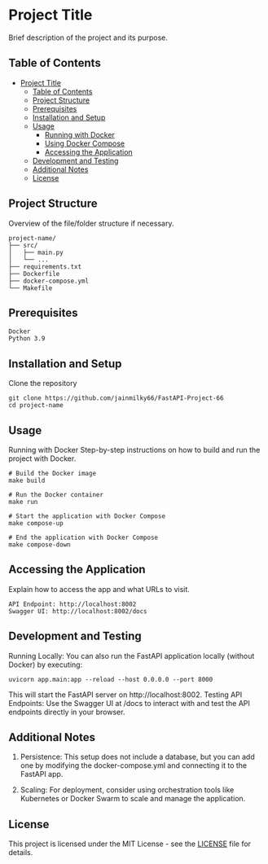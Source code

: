 # Project Title

Brief description of the project and its purpose.

## Table of Contents

- [Project Title](#project-title)
  - [Table of Contents](#table-of-contents)
  - [Project Structure](#project-structure)
  - [Prerequisites](#prerequisites)
  - [Installation and Setup](#installation-and-setup)
  - [Usage](#usage)
    - [Running with Docker](#running-with-docker)
    - [Using Docker Compose](#using-docker-compose)
    - [Accessing the Application](#accessing-the-application)
  - [Development and Testing](#development-and-testing)
  - [Additional Notes](#additional-notes)
  - [License](#license)

## Project Structure

Overview of the file/folder structure if necessary.

```plaintext
project-name/
├── src/
│   ├── main.py
│   └── ...
├── requirements.txt
├── Dockerfile
├── docker-compose.yml
└── Makefile
```

## Prerequisites
```plaintext
Docker 
Python 3.9
```

## Installation and Setup
Clone the repository
```plaintext
git clone https://github.com/jainmilky66/FastAPI-Project-66
cd project-name
```

## Usage
Running with Docker
Step-by-step instructions on how to build and run the project with Docker.

```plaintext
# Build the Docker image
make build

# Run the Docker container
make run

# Start the application with Docker Compose
make compose-up

# End the application with Docker Compose
make compose-down
```

## Accessing the Application
Explain how to access the app and what URLs to visit. 
```plaintext
API Endpoint: http://localhost:8002
Swagger UI: http://localhost:8002/docs
```

## Development and Testing
Running Locally: You can also run the FastAPI application locally (without Docker) by executing:
```plaintext
uvicorn app.main:app --reload --host 0.0.0.0 --port 8000
```
This will start the FastAPI server on http://localhost:8002.
Testing API Endpoints: Use the Swagger UI at /docs to interact with and test the API endpoints directly in your browser.


## Additional Notes
1. Persistence: This setup does not include a database, but you can add one by modifying the docker-compose.yml and connecting it to the FastAPI app.

2. Scaling: For deployment, consider using orchestration tools like Kubernetes or Docker Swarm to scale and manage the application.

## License
This project is licensed under the MIT License - see the [LICENSE](LICENSE) file for details.
